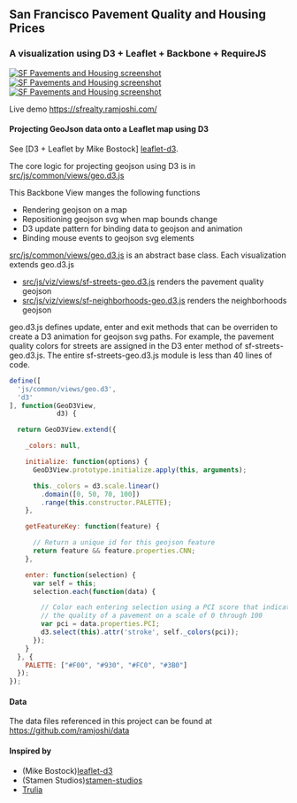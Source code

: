 ## San Francisco Pavement Quality and Housing Prices

### A visualization using D3 + Leaflet + Backbone + RequireJS

[![SF Pavements and Housing screenshot](https://portfolio.ramjoshi.com/images/sf-hood01.jpg)][sf-streets-housing] [![SF Pavements and Housing screenshot](https://portfolio.ramjoshi.com/images/sf-hood02.jpg)][sf-streets-housing] [![SF Pavements and Housing screenshot](https://portfolio.ramjoshi.com/images/sf-hood03.jpg)][sf-streets-housing]

Live demo https://sfrealty.ramjoshi.com/

#### Projecting GeoJson data onto a Leaflet map using D3

See [D3 + Leaflet by Mike Bostock] [leaflet-d3].  

The core logic for projecting geojson using D3 is in [src/js/common/views/geo.d3.js]

This Backbone View manges the following functions
- Rendering geojson on a map
- Repositioning geojson svg when map bounds change
- D3 update pattern for binding data to geojson and animation
- Binding mouse events to geojson svg elements

[src/js/common/views/geo.d3.js] is an abstract base class.
Each visualization extends geo.d3.js
- [src/js/viz/views/sf-streets-geo.d3.js] renders the pavement quality geojson
- [src/js/viz/views/sf-neighborhoods-geo.d3.js] renders the neighborhoods geojson

geo.d3.js defines update, enter and exit methods that can be overriden to create a D3 animation for geojson svg paths.
For example, the pavement quality colors for streets are assigned in the D3 enter method of sf-streets-geo.d3.js.
The entire sf-streets-geo.d3.js module is less than 40 lines of code.

```js
define([
  'js/common/views/geo.d3',
  'd3'
], function(GeoD3View,
            d3) {

  return GeoD3View.extend({

    _colors: null,

    initialize: function(options) {
      GeoD3View.prototype.initialize.apply(this, arguments);

      this._colors = d3.scale.linear()
        .domain([0, 50, 70, 100])
        .range(this.constructor.PALETTE);
    },

    getFeatureKey: function(feature) {

      // Return a unique id for this geojson feature
      return feature && feature.properties.CNN;
    },

    enter: function(selection) {
      var self = this;
      selection.each(function(data) {

        // Color each entering selection using a PCI score that indicates
        // the quality of a pavement on a scale of 0 through 100
        var pci = data.properties.PCI;
        d3.select(this).attr('stroke', self._colors(pci));
      });
    }
  }, {
    PALETTE: ["#F00", "#930", "#FC0", "#3B0"]
  });
});
```

#### Data
The data files referenced in this project can be found at https://github.com/ramjoshi/data

#### Inspired by
- (Mike Bostock)[leaflet-d3]
- (Stamen Studios)[stamen-studios]
- [Trulia]

[sf-streets-housing]: https://portfolio.ramjoshi.com/sf-streets-housing "SF Pavement Quality and Housing Prices"
[leaflet-d3]: https://bost.ocks.org/mike/leaflet/ "D3 + Leaflet"
[src/js/common/views/geo.d3.js]: https://github.com/ramjoshi/sf-streets-housing/blob/master/src/js/common/views/geo.d3.js
[src/js/viz/views/sf-streets-geo.d3.js]: https://github.com/ramjoshi/sf-streets-housing/blob/master/src/js/viz/views/sf-streets-geo.d3.js
[src/js/viz/views/sf-neighborhoods-geo.d3.js]: https://github.com/ramjoshi/sf-streets-housing/blob/master/src/js/viz/views/sf-neighborhoods-geo.d3.js
[stamen-studios]: https://studio.stamen.com/open/polymaps-org/ex/streets.html
[Trulia]: https://www.trulia.com/trends/vis/pricerange-sf/
